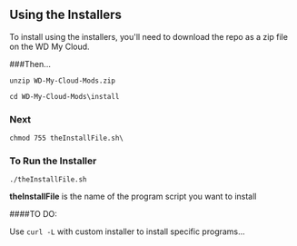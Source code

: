 ## Using the Installers

To install using the installers, you'll need to download the repo as a zip file on the WD My Cloud.

###Then...

`unzip WD-My-Cloud-Mods.zip`

`cd WD-My-Cloud-Mods\install`


### Next

`chmod 755 theInstallFile.sh\`

### To Run the Installer

`./theInstallFile.sh`

**theInstallFile** is the name of the program script you want to install

####TO DO:

Use `curl -L` with custom installer to install specific programs...

 
